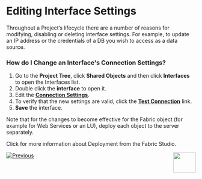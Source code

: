 # Editing Interface Settings

Throughout a Project’s lifecycle there are a number of reasons for modifying, disabling or deleting interface settings. For example, to update an IP address or the credentials of a DB you wish to access as a data source.

### How do I Change an Interface's Connection Settings?

1.	Go to the **Project Tree**, click **Shared Objects** and then click **Interfaces** to open the Interfaces list.
2.	Double click the **interface** to open it.
3.	Edit the [**Connection Settings**](https://github.com/k2view-academy/K2View-Academy/blob/master/articles/05_DB_interfaces/03_DB_interfaces_overview.md).
4.	To verify that the new settings are valid, click the [**Test Connection**](https://github.com/k2view-academy/K2View-Academy/blob/master/articles/05_DB_interfaces/04_creating_a_new_database_interface.md) link.  
5.	**Save** the interface. 

Note that for the changes to become effective for the Fabric object (for example for Web Services or an LU), deploy each object to the server separately.

Click for more information about Deployment from the Fabric Studio. 

[![Previous](https://github.com/k2view-academy/K2View-Academy/blob/master/articles/images/Previous.png)](https://github.com/k2view-academy/K2View-Academy/blob/master/articles/05_DB_interfaces/05_adding_a_fabric_and_remote_fabric_interface_type.md)[<img align="right" width="60" height="54" src="https://github.com/k2view-academy/K2View-Academy/blob/master/articles/images/Next.png">](https://github.com/k2view-academy/K2View-Academy/blob/master/articles/05_DB_interfaces/07_deleting_disabling_an_interface.md)
